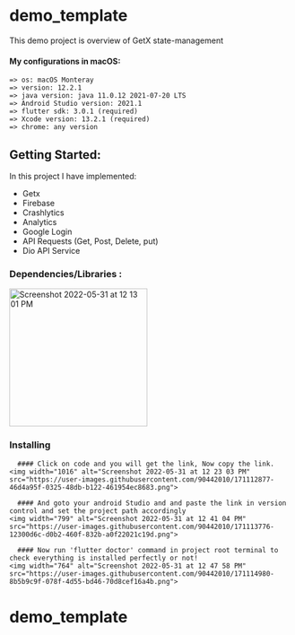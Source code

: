 # demo_template

This demo project is overview of GetX state-management

   #### My configurations in macOS:
    => os: macOS Monteray
    => version: 12.2.1
    => java version: java 11.0.12 2021-07-20 LTS
    => Android Studio version: 2021.1
    => flutter sdk: 3.0.1 (required)
    => Xcode version: 13.2.1 (required)
    => chrome: any version
    
 ## Getting Started:
 
  In this project I have implemented:
  - Getx
  - Firebase
  - Crashlytics
  - Analytics
  - Google Login
  - API Requests (Get, Post, Delete, put)
  - Dio API Service
 
  ### Dependencies/Libraries :
 
   <img width="246" alt="Screenshot 2022-05-31 at 12 13 01 PM" src="https://user-images.githubusercontent.com/90442010/171109103-17372327-d048-4b7b-8e3e-d833073599ff.png">

  ### Installing
      #### Click on code and you will get the link, Now copy the link.
    <img width="1016" alt="Screenshot 2022-05-31 at 12 23 03 PM" src="https://user-images.githubusercontent.com/90442010/171112877-46d4a95f-0325-48db-b122-461954ec8683.png">
    
      #### And goto your android Studio and and paste the link in version control and set the project path accordingly
    <img width="799" alt="Screenshot 2022-05-31 at 12 41 04 PM" src="https://user-images.githubusercontent.com/90442010/171113776-12300d6c-d0b2-460f-832b-a0f22021c19d.png">
    
      #### Now run 'flutter doctor' command in project root terminal to check everything is installed perfectly or not!
    <img width="764" alt="Screenshot 2022-05-31 at 12 47 58 PM" src="https://user-images.githubusercontent.com/90442010/171114980-8b5b9c9f-078f-4d55-bd46-70d8cef16a4b.png">
# demo_template